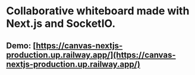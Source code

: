 # Collaborative whiteboard made with Next.js and SocketIO.
## Demo: [https://canvas-nextjs-production.up.railway.app/](https://canvas-nextjs-production.up.railway.app/)
